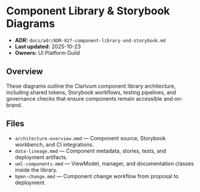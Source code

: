# Component Library & Storybook Diagrams
- **ADR:** `docs/adr/ADR-027-component-library-and-storybook.md`
- **Last updated:** 2025-10-23
- **Owners:** UI Platform Guild

## Overview
These diagrams outline the Clarivum component library architecture, including shared tokens, Storybook workflows, testing pipelines, and governance checks that ensure components remain accessible and on-brand.

## Files
- `architecture-overview.mmd` — Component source, Storybook workbench, and CI integrations.
- `data-lineage.mmd` — Component metadata, stories, tests, and deployment artifacts.
- `uml-components.mmd` — ViewModel, manager, and documentation classes inside the library.
- `bpmn-change.mmd` — Component change workflow from proposal to deployment.
